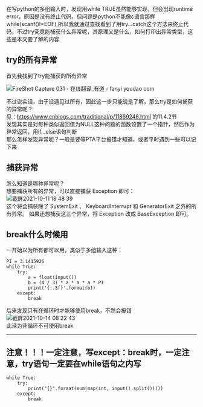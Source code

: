 
在写python的多组输入时，发现用while TRUE虽然能够实现，但会出现runtime error，原因是没有终止代码，但问题是python不能像c语言那样while(scanf()!=EOF),所以我就通过查找看到了用try...catch这个方法来终止代码，不过try究竟能捕获什么异常呢，其原理又是什么，如何打印出异常类型，这些是本文要了解的内容</br>
## try的所有异常
首先我找到了try能捕获的所有异常</br>

![FireShot Capture 031 - 在线翻译_有道 - fanyi youdao com](https://user-images.githubusercontent.com/74129445/136764389-02c379ed-83ce-4bab-9efa-db1d7e920041.png)</br>

不过说实话，由于没遇见过所有，因此这一步只能说是了解，那么try是如何捕获的异常呢？</br>
见：https://www.cnblogs.com/traditional/p/11869246.html 的11.4.2节</br>
发现其实是对每种类似返回值为NULL这种问题的函数设置了一个指针，然后作为异常返回，用if...else语句判断</br>
那么怎样发现异常呢？一般是要等PTA平台报错才知道，或者平时遇到一些可以记下来</br>

## 捕获异常
怎么知道是哪种异常呢？</br>
想要捕获所有的异常，可以直接捕获 Exception 即可：</br>
![截屏2021-10-11 18 48 39](https://user-images.githubusercontent.com/74129445/136778145-19ac017e-976f-4cd6-a61b-0c05ca07e55b.png)</br>
这个将会捕获除了 SystemExit 、 KeyboardInterrupt 和 GeneratorExit 之外的所有异常。 如果还想捕获这三个异常，将 Exception 改成 BaseException 即可。</br>

## break什么时候用

一开始以为所有都可以用，类似于多组输入这种：</br>
```
PI = 3.1415926
while True:
    try:
        a = float(input())
        b = (4 / 3) * a * a * a * PI
        print('{:.3f}'.format(b))
    except:
        break
```
后来发现只有在循环时才能够使用break，不然会报错</br>
![截屏2021-10-14 08 22 43](https://user-images.githubusercontent.com/74129445/137230294-b9db5a1e-eba6-4618-8213-cd5b86d2c06e.png)</br>
此译为非循环不可使用break

---

## 注意！！！一定注意，写except：break时，一定注意，try语句一定要在while语句之内写

```
while True:
    try:
        print("{}".format(sum(map(int, input().split()))))
    except:
        break
```
